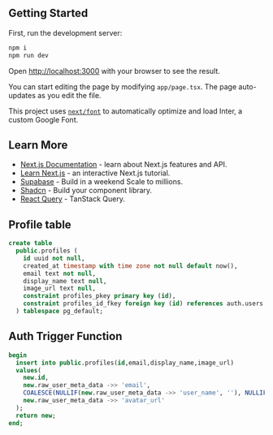 ## Getting Started

First, run the development server:

```bash
npm i
npm run dev
```

Open [http://localhost:3000](http://localhost:3000) with your browser to see the result.

You can start editing the page by modifying `app/page.tsx`. The page auto-updates as you edit the file.

This project uses [`next/font`](https://nextjs.org/docs/basic-features/font-optimization) to automatically optimize and load Inter, a custom Google Font.

## Learn More

-   [Next.js Documentation](https://nextjs.org/docs) - learn about Next.js features and API.
-   [Learn Next.js](https://nextjs.org/learn) - an interactive Next.js tutorial.
-   [Supabase](https://supabase.com/) - Build in a weekend Scale to millions.
-   [Shadcn](https://ui.shadcn.com/) - Build your component library.
-   [React Query](https://tanstack.com/query/latest/) - TanStack Query.

## Profile table

```sql
create table
  public.profiles (
    id uuid not null,
    created_at timestamp with time zone not null default now(),
    email text not null,
    display_name text null,
    image_url text null,
    constraint profiles_pkey primary key (id),
    constraint profiles_id_fkey foreign key (id) references auth.users (id) on update cascade on delete cascade
  ) tablespace pg_default;
```

## Auth Trigger Function

```sql
begin
  insert into public.profiles(id,email,display_name,image_url)
  values(
    new.id,
    new.raw_user_meta_data ->> 'email',
    COALESCE(NULLIF(new.raw_user_meta_data ->> 'user_name', ''), NULLIF(new.raw_user_meta_data ->> 'name', '')),
    new.raw_user_meta_data ->> 'avatar_url'
  );
  return new;
end;
```
